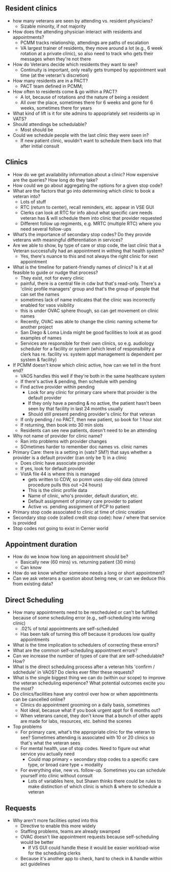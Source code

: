 ## Resident clinics
- how many veterans are seen by attending vs. resident physicians?
  - Sizable minority, if not majority
- How does the attending physician interact with residents and appointments?
  - PCMM tracks relationship, attendings are paths of escalation
  - VA largest trainer of residents, they move around a lot (e.g., 6 week rotation at a private clinic), so also need to track who gets their messages when they're not there
- How do Veterans decide which residents they want to see?
  - Continuity is important, only really gets trumped by appointment wait time (at the veteran's discretion)
- How many residents are in a PACT?
  - PACT team defined in PCMM; 
- How often to residents come & go within a PACT?
  - A lot, because of rotations and the nature of being a resident
  - All over the place, sometimes there for 6 weeks and gone for 6 weeks, sometimes there for years
- What kind of lift is it for site admins to appopriately set residents up in VATS?
- Should attendings be schedulable?
  - Most should be
- Could we schedule people with the last clinic they were seen in?
  - If new patient clinic, wouldn't want to schedule them back into that after initial consult


## Clinics
- How do we get availability information about a clinic? How expensive are the queries? How long do they take?
- How could we go about aggregating the options for a given stop code?
- What are the factors that go into determining which clinic to book a veteran into?
  - Lots of stuff
  - RTC (return to center), recall reminders, etc. appear in VSE GUI
  - Clerks can look at RTC for info about what specific care needs veteran has & will schedule them into clinic that provider requested
  - Different follow up regiments, e.g. MRTC (multiple RTC) where you need several follow-ups
- What’s the importance of secondary stop codes? Do they provide veterans with meaningful differentiation in services?
- Are we able to show, by type of care or stop code, the last clinic that a Veteran successfully had an appointment in withing that health system?
  - Yes, there's nuance to this and not always the right clinic for next appointment
- What is the timeline for patient-friendly names of clinics? Is it at all feasible to guide or nudge that process?
  - They exist, not for every clinic
  - painful, there is a central file in cdw but that's read-only. There's a 'clinic profile managers' group and that's the group of people that can set the names
  - sometimes lack of name indicates that the clinic was incorrectly enabled for vaos visibility
  - this is under OVAC sphere though, so can get movement on clinic names
  - Recently, OVAC was able to change the clinic naming scheme for another project
  - San Diego & Loma Linda might be good facilities to look at as good examples of names
  - Services are responsible for their own clinics, so e.g. audiology scheduler for a facility or system (which level of responsibility a clerk has re. facility vs. system appt management is dependent per system & facility)
- If PCMM doesn't know which clinic active, how can we tell in the front end?
  - VAOS handles this well if they're both in the same healthcare system
  - If there's active & pending, then schedule with pending
  - Find active provider within pending
    - Look for any clinic for primary care where that provider is the default provider
    - If they only have a pending & no active, the patient hasn't been seen by that facility in last 24 months usually
    - Should still present pending provider's clinic for that veteran
  - If only pending / no PACT, then new patient, so book for 1 hour slot
  - If returning, then book into 30 min slots
  - Residents can see new patients, doesn't need to be an attending
- Why not name of provider for clinic name?
  - Ran into problems with provider changes
  - SOmetimes harder to remember doc names vs. clinic names
- Primary Care: there is a setting in (vats? SM?) that says whether a provider is a default provider (can only be 1) in a clinic
  - Does clinic have associate provider
  - If yes, look for default provider
  - VistA file 44 is where this is managed
    - gets written to CDW, so pcmm uses day-old data (stored procedure pulls this out ~24 hours)
    - This is the clinic profile data
    - Name of clinic, who's provider, default duration, etc.
    - Default assignment of primary care provider to patient
    - Active vs. pending assignment of PCP to patient
- Primary stop code associated to clinic at time of clinic creation
- Secondary stop code (called credit stop code): how / where that service is provided
- Stop codes not going to exist in Cerner world


## Appointment duration
- How do we know how long an appointment should be?
   - Basically new (60 mins) vs. returning patient (30 mins)
   - Can know 
- How do we know whether someone needs a long or short appointment?
- Can we ask veterans a question about being new, or can we deduce this from existing data?

## Direct Scheduling
- How many appointments need to be rescheduled or can't be fulfilled because of some scheduling error (e.g., self-scheduling into wrong clinic)
  - .02% of total appointments are self-scheduled
  - Has been talk of turning this off because it produces low quality appointments
- What is the time implication to schedulers of correcting these errors? 
- What are the common self-scheduling appointment errors?
- Can we increase the number of types of care that are self-schedulable? How?
- What is the direct scheduling process after a veteran hits 'confirm / sdchedule' in VAOS? Do clerks ever filter these requests?
- What is the single biggest thing we can do (within our scope) to improve the veteran scheduling experience? What potential outcomes excite you the most?
- Do clinics/facilities have any control over how or when appointments can be cancelled online?
  - Clinics do appointment grooming on a daily basis, sometimes
  - Not ideal, becasue what if you book urgent appt for 6 months out?
  - When veterans cancel, they don't know that a bunch of other appts are made for labs, resources, etc. behind the scenes
- Top problems
  - For primary care, what's the appropriate clinic for the veteran to see? Sometimes attending is associated with 10 or 20 clinics so that's what the veteran sees
  - For mental health, use of stop codes. Need to figure out what service you actually need
    - Could map primary + secondary stop codes to a specific care type, or broad care type + modality
  - For everything else, new vs. follow-up. Sometimes you can schedule yourself into clinic without consult
    - Lots of variables here, but Shawn thinks there could be rules to make distinction of which clinic is which & where to schedule a veteran

## Requests
- Why aren't more facilities opted into this
  - Directive to enable this more widely
  - Staffing problems, teams are already swamped
  - OVAC doesn't like appointment requests because self-scheduling would be better
    - If VS GUI could handle these it would be easier workload-wise for the scheduling clerks
  - Because it's another app to check, hard to check in & handle within act guidelines
